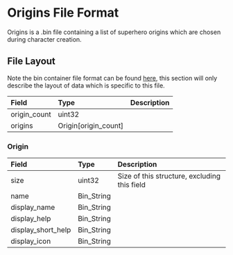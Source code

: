 # Origins File Format

Origins is a .bin file containing a list of superhero origins which are chosen during character creation.

## File Layout

Note the bin container file format can be found [here](bin_file_format.md), this section will only describe the layout of data which is specific to this file.

|Field|Type|Description|
|:-|:-|:-|
|origin_count|uint32||
|origins|Origin[origin_count]||

### Origin

|Field|Type|Description|
|:-|:-|:-|
|size|uint32|Size of this structure, excluding this field|
|name|Bin_String||
|display_name|Bin_String||
|display_help|Bin_String||
|display_short_help|Bin_String||
|display_icon|Bin_String||